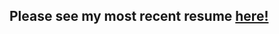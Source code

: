 ## Please see my most recent resume [here!](https://github.com/Kevinrwh/resume/blob/main/KRamos_SWE_Resume.pdf)
